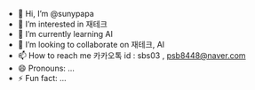 - 👋 Hi, I’m @sunypapa
- 👀 I’m interested in 재테크
- 🌱 I’m currently learning AI
- 💞️ I’m looking to collaborate on 재테크, AI
- 📫 How to reach me 카카오톡 id : sbs03 , psb8448@naver.com
- 😄 Pronouns: ...
- ⚡ Fun fact: ...

<!---
sunypapa/sunypapa is a ✨ special ✨ repository because its `README.md` (this file) appears on your GitHub profile.
You can click the Preview link to take a look at your changes.
--->
